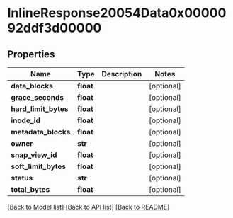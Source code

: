 # InlineResponse20054Data0x0000092ddf3d00000

## Properties
Name | Type | Description | Notes
------------ | ------------- | ------------- | -------------
**data_blocks** | **float** |  | [optional] 
**grace_seconds** | **float** |  | [optional] 
**hard_limit_bytes** | **float** |  | [optional] 
**inode_id** | **float** |  | [optional] 
**metadata_blocks** | **float** |  | [optional] 
**owner** | **str** |  | [optional] 
**snap_view_id** | **float** |  | [optional] 
**soft_limit_bytes** | **float** |  | [optional] 
**status** | **str** |  | [optional] 
**total_bytes** | **float** |  | [optional] 

[[Back to Model list]](../README.md#documentation-for-models) [[Back to API list]](../README.md#documentation-for-api-endpoints) [[Back to README]](../README.md)

